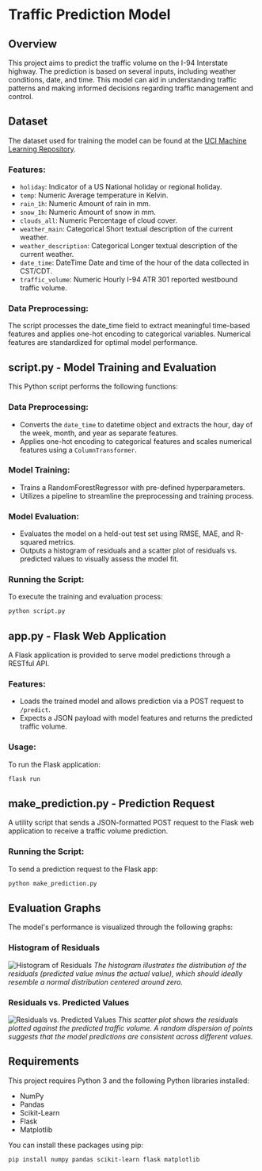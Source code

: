 # Traffic Prediction Model

## Overview
This project aims to predict the traffic volume on the I-94 Interstate highway. The prediction is based on several inputs, including weather conditions, date, and time. This model can aid in understanding traffic patterns and making informed decisions regarding traffic management and control.

## Dataset
The dataset used for training the model can be found at the [UCI Machine Learning Repository](https://archive.ics.uci.edu/dataset/492/metro+interstate+traffic+volume).

### Features:
- `holiday`: Indicator of a US National holiday or regional holiday.
- `temp`: Numeric Average temperature in Kelvin.
- `rain_1h`: Numeric Amount of rain in mm.
- `snow_1h`: Numeric Amount of snow in mm.
- `clouds_all`: Numeric Percentage of cloud cover.
- `weather_main`: Categorical Short textual description of the current weather.
- `weather_description`: Categorical Longer textual description of the current weather.
- `date_time`: DateTime Date and time of the hour of the data collected in CST/CDT.
- `traffic_volume`: Numeric Hourly I-94 ATR 301 reported westbound traffic volume.

### Data Preprocessing:
The script processes the date_time field to extract meaningful time-based features and applies one-hot encoding to categorical variables. Numerical features are standardized for optimal model performance.

## script.py - Model Training and Evaluation
This Python script performs the following functions:

### Data Preprocessing:
- Converts the `date_time` to datetime object and extracts the hour, day of the week, month, and year as separate features.
- Applies one-hot encoding to categorical features and scales numerical features using a `ColumnTransformer`.

### Model Training:
- Trains a RandomForestRegressor with pre-defined hyperparameters.
- Utilizes a pipeline to streamline the preprocessing and training process.

### Model Evaluation:
- Evaluates the model on a held-out test set using RMSE, MAE, and R-squared metrics.
- Outputs a histogram of residuals and a scatter plot of residuals vs. predicted values to visually assess the model fit.

### Running the Script:
To execute the training and evaluation process:
```bash
python script.py
```
## app.py - Flask Web Application
A Flask application is provided to serve model predictions through a RESTful API.

### Features:
- Loads the trained model and allows prediction via a POST request to `/predict`.
- Expects a JSON payload with model features and returns the predicted traffic volume.

### Usage:
To run the Flask application:
```bash
flask run
```
## make_prediction.py - Prediction Request
A utility script that sends a JSON-formatted POST request to the Flask web application to receive a traffic volume prediction.

### Running the Script:
To send a prediction request to the Flask app:

```bash
python make_prediction.py
```
## Evaluation Graphs
The model's performance is visualized through the following graphs:

### Histogram of Residuals
![Histogram of Residuals]([path/to/RvP.png](https://github.com/Saurabh24k/Traffic-Prediction-Model/blob/main/Histogram.png))
*The histogram illustrates the distribution of the residuals (predicted value minus the actual value), which should ideally resemble a normal distribution centered around zero.*

### Residuals vs. Predicted Values
![Residuals vs. Predicted Values]([path/to/Histogram.png](https://github.com/Saurabh24k/Traffic-Prediction-Model/blob/main/RvP.png))
*This scatter plot shows the residuals plotted against the predicted traffic volume. A random dispersion of points suggests that the model predictions are consistent across different values.*

## Requirements
This project requires Python 3 and the following Python libraries installed:

- NumPy
- Pandas
- Scikit-Learn
- Flask
- Matplotlib

You can install these packages using pip:

```bash
pip install numpy pandas scikit-learn flask matplotlib
